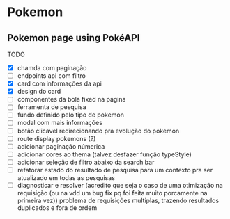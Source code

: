 # Pokemon

## Pokemon page using PokéAPI

TODO

- [x] chamda com paginação
- [ ] endpoints api com filtro
- [x] card com informações da api
- [x] design do card
- [ ] componentes da bola fixed na página
- [ ] ferramenta de pesquisa
- [ ] fundo definido pelo tipo de pokemon
- [ ] modal com mais informações
- [ ] botão clicavel redirecionando pra evolução do pokemon
- [ ] route display pokemons (?)
- [ ] adicionar paginação númerica
- [ ] adicionar cores ao thema (talvez desfazer função typeStyle)
- [ ] adicionar seleção de filtro abaixo da search bar
- [ ] refatorar estado do resultado de pesquisa para um contexto pra ser atualizado em todas as pesquisas
- [ ] diagnosticar e resolver (acredito que seja o caso de uma otimização na requisição (ou na vdd um bug fix pq foi feita muito porcamente na primeira vez)) problema de requisições multiplas, trazendo resultados duplicados e fora de ordem

